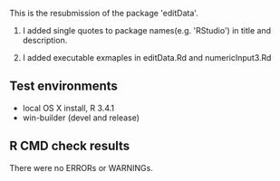 This is the resubmission of the package 'editData'.

1) I added single quotes to package names(e.g. 'RStudio') in title and description. 

2) I added executable exmaples in editData.Rd and numericInput3.Rd

## Test environments
* local OS X install, R 3.4.1
* win-builder (devel and release)

## R CMD check results
There were no ERRORs or WARNINGs.

